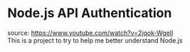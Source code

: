 # Node.js API Authentication

source: https://www.youtube.com/watch?v=2jqok-WgelI  
This is a project to try to help me better understand Node.js
